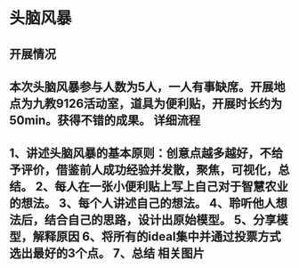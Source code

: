 头脑风暴
====
开展情况
----
本次头脑风暴参与人数为5人，一人有事缺席。开展地点为九教9126活动室，道具为便利贴，开展时长约为50min。获得不错的成果。
详细流程
----
1、讲述头脑风暴的基本原则：创意点越多越好，不给予评价，借鉴前人成功经验并发散，聚焦，可视化，总结。
2、每人在一张小便利贴上写上自己对于智慧农业的想法。
3、每个人讲述自己的想法。
4、聆听他人想法后，结合自己的思路，设计出原始模型。
5、分享模型，解释原因
6、将所有的ideal集中并通过投票方式选出最好的3个点。
7、总结
相关图片
----
